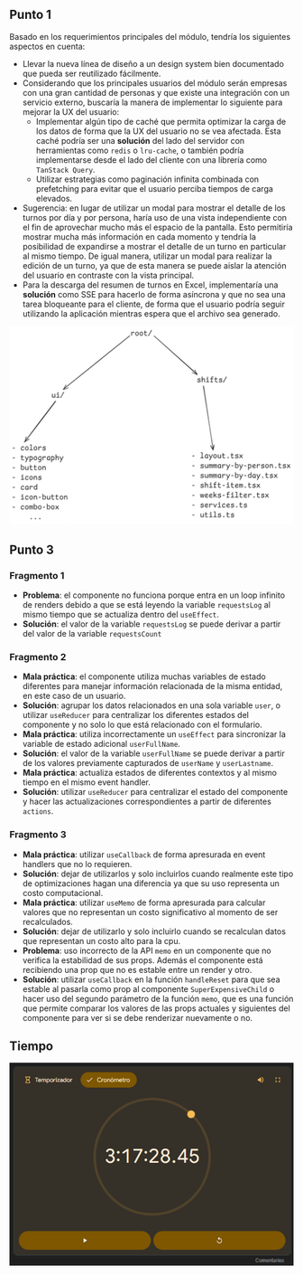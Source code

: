 ## Punto 1

Basado en los requerimientos principales del módulo, tendría los siguientes aspectos en cuenta:

- Llevar la nueva línea de diseño a un design system bien documentado que pueda ser reutilizado fácilmente.
- Considerando que los principales usuarios del módulo serán empresas con una gran cantidad de personas y que existe una integración con un servicio externo, buscaría la manera de implementar lo siguiente para mejorar la UX del usuario:
  - Implementar algún tipo de caché que permita optimizar la carga de los datos de forma que la UX del usuario no se vea afectada. Esta caché podría ser una **solución** del lado del servidor con herramientas como `redis` o `lru-cache`, o también podría implementarse desde el lado del cliente con una librería como `TanStack Query`.
  - Utilizar estrategias como paginación infinita combinada con prefetching para evitar que el usuario perciba tiempos de carga elevados.
- Sugerencia: en lugar de utilizar un modal para mostrar el detalle de los turnos por día y por persona, haría uso de una vista independiente con el fin de aprovechar mucho más el espacio de la pantalla. Esto permitiría mostrar mucha más información en cada momento y tendría la posibilidad de expandirse a mostrar el detalle de un turno en particular al mismo tiempo. De igual manera, utilizar un modal para realizar la edición de un turno, ya que de esta manera se puede aislar la atención del usuario en contraste con la vista principal.
- Para la descarga del resumen de turnos en Excel, implementaría una **solución** como SSE para hacerlo de forma asíncrona y que no sea una tarea bloqueante para el cliente, de forma que el usuario podría seguir utilizando la aplicación mientras espera que el archivo sea generado.

![Diagrama de archivos](./table.png)

## Punto 3

### Fragmento 1

- **Problema**: el componente no funciona porque entra en un loop infinito de renders debido a que se está leyendo la variable `requestsLog` al mismo tiempo que se actualiza dentro del `useEffect`.
- **Solución**: el valor de la variable `requestsLog` se puede derivar a partir del valor de la variable `requestsCount`

### Fragmento 2

- **Mala práctica**: el componente utiliza muchas variables de estado diferentes para manejar información relacionada de la misma entidad, en este caso de un usuario.
- **Solución**: agrupar los datos relacionados en una sola variable `user`, o utilizar `useReducer` para centralizar los diferentes estados del componente y no solo lo que está relacionado con el formulario.
- **Mala práctica**: utiliza incorrectamente un `useEffect` para sincronizar la variable de estado adicional `userFullName`.
- **Solución**: el valor de la variable `userFullName` se puede derivar a partir de los valores previamente capturados de `userName` y `userLastname`.
- **Mala práctica**: actualiza estados de diferentes contextos y al mismo tiempo en el mismo event handler.
- **Solución**: utilizar `useReducer` para centralizar el estado del componente y hacer las actualizaciones correspondientes a partir de diferentes `actions`.

### Fragmento 3

- **Mala práctica**: utilizar `useCallback` de forma apresurada en event handlers que no lo requieren.
- **Solución**: dejar de utilizarlos y solo incluirlos cuando realmente este tipo de optimizaciones hagan una diferencia ya que su uso representa un costo computacional.
- **Mala práctica**: utilizar `useMemo` de forma apresurada para calcular valores que no representan un costo significativo al momento de ser recalculados.
- **Solución**: dejar de utilizarlo y solo incluirlo cuando se recalculan datos que representan un costo alto para la cpu.
- **Problema**: uso incorrecto de la API `memo` en un componente que no verifica la estabilidad de sus props. Además el componente está recibiendo una prop que no es estable entre un render y otro.
- **Solución**: utilizar `useCallback` en la función `handleReset` para que sea estable al pasarla como prop al componente `SuperExpensiveChild` o hacer uso del segundo parámetro de la función `memo`, que es una función que permite comparar los valores de las props actuales y siguientes del componente para ver si se debe renderizar nuevamente o no.

## Tiempo

![Tiempo de la prueba](./time.png)
